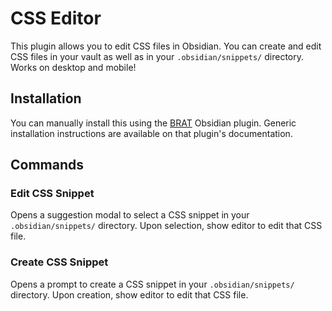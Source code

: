 # CSS Editor

This plugin allows you to edit CSS files in Obsidian. You can create and edit CSS files in your vault as well as in your `.obsidian/snippets/` directory. Works on desktop and mobile!

## Installation

You can manually install this using the [BRAT](https://github.com/TfTHacker/obsidian42-brat) Obsidian plugin. Generic installation instructions are available on that plugin's documentation.

## Commands

### Edit CSS Snippet

Opens a suggestion modal to select a CSS snippet in your `.obsidian/snippets/` directory. Upon selection, show editor to edit that CSS file.

### Create CSS Snippet

Opens a prompt to create a CSS snippet in your `.obsidian/snippets/` directory. Upon creation, show editor to edit that CSS file.
